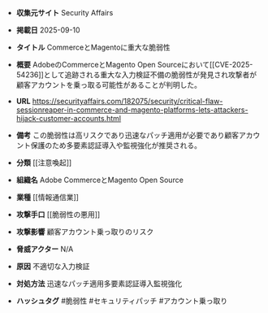 - **収集元サイト**
Security Affairs

- **掲載日**
2025-09-10

- **タイトル**
CommerceとMagentoに重大な脆弱性

- **概要**
AdobeのCommerceとMagento Open Sourceにおいて[[CVE-2025-54236]]として追跡される重大な入力検証不備の脆弱性が発見され攻撃者が顧客アカウントを乗っ取る可能性があることが判明した。

- **URL**
https://securityaffairs.com/182075/security/critical-flaw-sessionreaper-in-commerce-and-magento-platforms-lets-attackers-hijack-customer-accounts.html

- **備考**
この脆弱性は高リスクであり迅速なパッチ適用が必要であり顧客アカウント保護のため多要素認証導入や監視強化が推奨される。

- **分類**
[[注意喚起]]

- **組織名**
Adobe CommerceとMagento Open Source

- **業種**
[[情報通信業]]

- **攻撃手口**
[[脆弱性の悪用]]

- **攻撃影響**
顧客アカウント乗っ取りのリスク

- **脅威アクター**
N/A

- **原因**
不適切な入力検証

- **対処方法**
迅速なパッチ適用多要素認証導入監視強化

- **ハッシュタグ**
#脆弱性 #セキュリティパッチ #アカウント乗っ取り
